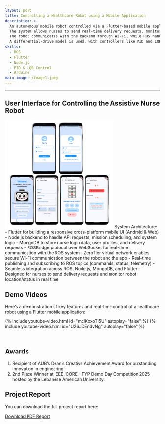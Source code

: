 ```yaml
---
layout: post
title: Controlling a Healthcare Robot using a Mobile Application
description: >-  
  An autonomous mobile robot controlled via a Flutter-based mobile application, supported by a Node.js backend.  
  The system allows nurses to send real-time delivery requests, monitor robot status, and view its live location.  
  The robot communicates with the backend through Wi-Fi, while ROS handles low-level control, including motion planning and feedback-based navigation.  
  A differential-drive model is used, with controllers like PID and LQR implemented for stability and trajectory tracking.
skills:
  - ROS
  - Flutter
  - Node.js
  - PID & LQR Control
  - Arduino
main-image: /image1.jpeg
---
```

---

## User Interface for Controlling the Assistive Nurse Robot

<img src="/assets/images/Untitled%20design%20(3).png" alt="Robot Image" style="width:70%; height:auto;">
System Architecture:
  - Flutter for building a responsive cross-platform mobile UI (Android & Web)
  - Node.js backend to handle API requests, mission scheduling, and system logic
  - MongoDB to store nurse login data, user profiles, and delivery requests
  - ROSBridge protocol over WebSocket for real-time communication with the ROS system
  - ZeroTier virtual network enables secure Wi-Fi communication between the robot and the app
  - Real-time publishing and subscribing to ROS topics (commands, status, telemetry)
  - Seamless integration across ROS, Node.js, MongoDB, and Flutter
  - Designed for nurses to send delivery requests and monitor robot location/status in real time

  

## Demo Videos

Here’s a demonstration of key features and real-time control of a healthcare robot using a Flutter mobile application:

{% include youtube-video.html id="mclKxxoTl5U" autoplay="false" %}
{% include youtube-video.html id="U26JCEndvNg" autoplay="false" %}

<br>

## Awards
1. Recipient of AUB’s Dean’s Creative Achievement Award for outstanding
 innovation in engineering.
2. 2nd Place Winner at IEEE iCORE - FYP Demo Day Competition 2025
 hosted by the Lebanese American University. <br>

## Project Report

You can download the full project report here:

[Download PDF Report](/assets/FYP_Final_Report_Spring_compressed.pdf)


